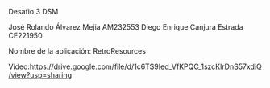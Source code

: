 Desafio 3 DSM

José Rolando Álvarez Mejia AM232553
Diego Enrique Canjura Estrada CE221950

Nombre de la aplicación: RetroResources

Video:https://drive.google.com/file/d/1c6TS9Ied_VfKPQC_1szcKlrDnS57xdiQ/view?usp=sharing
